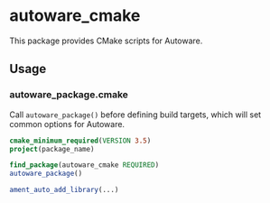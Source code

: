 <!--
    # Based on: https://github.com/autowarefoundation/autoware_common/blob/ba4d3cc3f729ebedc16aba7d745bcc54fd935e61/autoware_cmake/README.md
    # In open-source project: autoware_common
    # Original file: Copyright (c) 2022, The Autoware Contributors
    # Modifications: Copyright (c) 2023, Arm Limited.
    # SPDX-License-Identifier: Apache-2.0
-->

# autoware_cmake

This package provides CMake scripts for Autoware.

## Usage

### autoware_package.cmake

Call `autoware_package()` before defining build targets, which will set common options for Autoware.

```cmake
cmake_minimum_required(VERSION 3.5)
project(package_name)

find_package(autoware_cmake REQUIRED)
autoware_package()

ament_auto_add_library(...)
```
